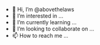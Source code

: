 - 👋 Hi, I’m @abovethelaws
- 👀 I’m interested in ...
- 🌱 I’m currently learning ...
- 💞️ I’m looking to collaborate on ...
- 📫 How to reach me ...

<!---
abovethelaws/abovethelaws is a ✨ special ✨ repository because its `README.md` (this file) appears on your GitHub profile.
You can click the Preview link to take a look at your changes.
--->
